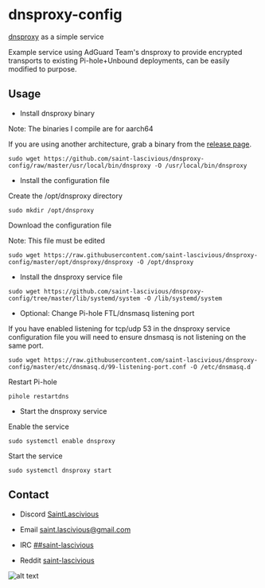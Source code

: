 # dnsproxy-config

[dnsproxy](https://github.com/AdguardTeam/dnsproxy) as a simple service

Example service using AdGuard Team's dnsproxy to provide encrypted transports to existing Pi-hole+Unbound deployments, can be easily modified to purpose.

## Usage
* Install dnsproxy binary

Note: The binaries I compile are for aarch64

If you are using another architecture, grab a binary from the [release page](github.com/AdguardTeam/dnsproxy/releases).
```
sudo wget https://github.com/saint-lascivious/dnsproxy-config/raw/master/usr/local/bin/dnsproxy -O /usr/local/bin/dnsproxy
```

* Install the configuration file

Create the /opt/dnsproxy directory
```
sudo mkdir /opt/dnsproxy
```

Download the configuration file

Note: This file must be edited
```
sudo wget https://raw.githubusercontent.com/saint-lascivious/dnsproxy-config/master/opt/dnsproxy/dnsproxy -O /opt/dnsproxy
```

* Install the dnsproxy service file
```
sudo wget https://github.com/saint-lascivious/dnsproxy-config/tree/master/lib/systemd/system -O /lib/systemd/system
```

* Optional: Change Pi-hole FTL/dnsmasq listening port

If you have enabled listening for tcp/udp 53 in the dnsproxy service configuration file you will need to ensure dnsmasq is not listening on the same port.
```
sudo wget https://raw.githubusercontent.com/saint-lascivious/dnsproxy-config/master/etc/dnsmasq.d/99-listening-port.conf -O /etc/dnsmasq.d
```

Restart Pi-hole
```
pihole restartdns
```

* Start the dnsproxy service

Enable the service
```
sudo systemctl enable dnsproxy
```

Start the service
```
sudo systemctl dnsproxy start
```

## Contact
* Discord
[SaintLascivious](https://discord.gg/9Cq4gRg)

* Email
saint.lascivious@gmail.com

* IRC
[##saint-lascivious](https://webchat.freenode.net/##saint-lascivious)

* Reddit
[saint-lascivious](https://www.reddit.com/user/saint-lascivious)

![alt text][logo]

[logo]:https://vignette.wikia.nocookie.net/pokemon/images/7/76/265Wurmple.png "Using the spikes on its rear end, Wurmple peels the bark off trees and feeds on the sap that oozes out. This Pokémon's feet are tipped with suction pads that allow it to cling to glass without slipping."

